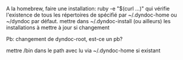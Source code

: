 A la homebrew, faire une installation: ruby -e "$(curl ...)"
qui vérifie l'existence de tous les répertoires de <dyndoc-root> spécifié par ~/.dyndoc-home ou ~/dyndoc par défaut.
mettre dans ~/.dyndoc-install (ou ailleurs) les installations à mettre à jour si changement



Pb: changement de dyndoc-root, est-ce un pb?

mettre <dyndoc-root>/bin dans le path avec <dyndoc-root> lu via ~/.dyndoc-home si existant

